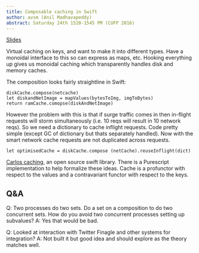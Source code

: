 ```yaml
---
title: Composable caching in Swift
author: avsm (Anil Madhavapeddy)
abstract: Saturday 24th 1520-1545 PM (CUFP 2016)
---
```


[Slides](https://bkase.github.io/slides/composable-caching-swift/#/)

Virtual caching on keys, and want to make it into different types. Have a monoidal interface to this so can express as maps, etc.
Hooking everything up gives us monoidal caching which transparently handles disk and memory caches.

The composition looks fairly straightline in Swift:
```
diskCache.compose(netcache)
let diskandNetImage = mapValues(bytesToImg, imgToBytes)
return ramCache.comopse(diskAndNetImage)
```

However the problem with this is that if surge traffic comes in then in-flight requests will storm simultaneously (i.e. 10 reqs will result in 10 network reqs). So we need a dictionary to cache inflight requests. Code pretty simple (except GC of dictionary but thats separately handled). Now with the smart network cache requests are not duplicated across requests.

```
let optimisedCache = diskCache.compose (netCache).reuseInflight(dict)
```

[Carlos caching](https://github.com/WeltN24/Carlos), an open source swift library. There is a Purescript implementation to help formalize these ideas.  Cache is a profunctor with respect to the values and a contravariant functor with respect to the keys.

## Q&A

Q: Two processes do two sets. Do a set on a composition to do two concurrent sets. How do you avoid two concurrent processes setting up subvalues?
A: Yes that would be bad.

Q: Looked at interaction with Twitter Finagle and other systems for integration?
A: Not built it but good idea and should explore as the theory matches well.
